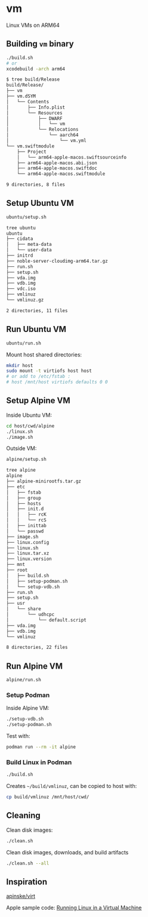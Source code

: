 # vm

Linux VMs on ARM64

## Building `vm` binary

```sh
./build.sh
# or
xcodebuild -arch arm64
```

```sh
$ tree build/Release
build/Release/
├── vm
├── vm.dSYM
│   └── Contents
│       ├── Info.plist
│       └── Resources
│           ├── DWARF
│           │   └── vm
│           └── Relocations
│               └── aarch64
│                   └── vm.yml
└── vm.swiftmodule
    ├── Project
    │   └── arm64-apple-macos.swiftsourceinfo
    ├── arm64-apple-macos.abi.json
    ├── arm64-apple-macos.swiftdoc
    └── arm64-apple-macos.swiftmodule

9 directories, 8 files
```

## Setup Ubuntu VM

```sh
ubuntu/setup.sh
```

```sh
tree ubuntu
ubuntu
├── cidata
│   ├── meta-data
│   └── user-data
├── initrd
├── noble-server-cloudimg-arm64.tar.gz
├── run.sh
├── setup.sh
├── vda.img
├── vdb.img
├── vdc.iso
├── vmlinuz
└── vmlinuz.gz

2 directories, 11 files
```

## Run Ubuntu VM

```sh
ubuntu/run.sh
```

Mount host shared directories:

```sh
mkdir host
sudo mount -t virtiofs host host
# or add to /etc/fstab :
# host /mnt/host virtiofs defaults 0 0
```

## Setup Alpine VM

Inside Ubuntu VM:

```sh
cd host/cwd/alpine
./linux.sh
./image.sh
```

Outside VM:

```sh
alpine/setup.sh
```

```sh
tree alpine
alpine
├── alpine-minirootfs.tar.gz
├── etc
│   ├── fstab
│   ├── group
│   ├── hosts
│   ├── init.d
│   │   ├── rcK
│   │   └── rcS
│   ├── inittab
│   └── passwd
├── image.sh
├── linux.config
├── linux.sh
├── linux.tar.xz
├── linux.version
├── mnt
├── root
│   ├── build.sh
│   ├── setup-podman.sh
│   └── setup-vdb.sh
├── run.sh
├── setup.sh
├── usr
│   └── share
│       └── udhcpc
│           └── default.script
├── vda.img
├── vdb.img
└── vmlinuz

8 directories, 22 files
```

## Run Alpine VM

```sh
alpine/run.sh
```

### Setup Podman

Inside Alpine VM:

```sh
./setup-vdb.sh
./setup-podman.sh
```

Test with:

```sh
podman run --rm -it alpine
```

### Build Linux in Podman

```sh
./build.sh
```

Creates `~/build/vmlinuz`, can be copied to host with:

```sh
cp build/vmlinuz /mnt/host/cwd/
```

## Cleaning

Clean disk images:

```sh
./clean.sh
```

Clean disk images, downloads, and build artifacts

```sh
./clean.sh --all
```

## Inspiration

[apinske/virt](https://github.com/apinske/virt)

Apple sample code: [Running Linux in a Virtual Machine](https://developer.apple.com/documentation/virtualization/running_linux_in_a_virtual_machine)
